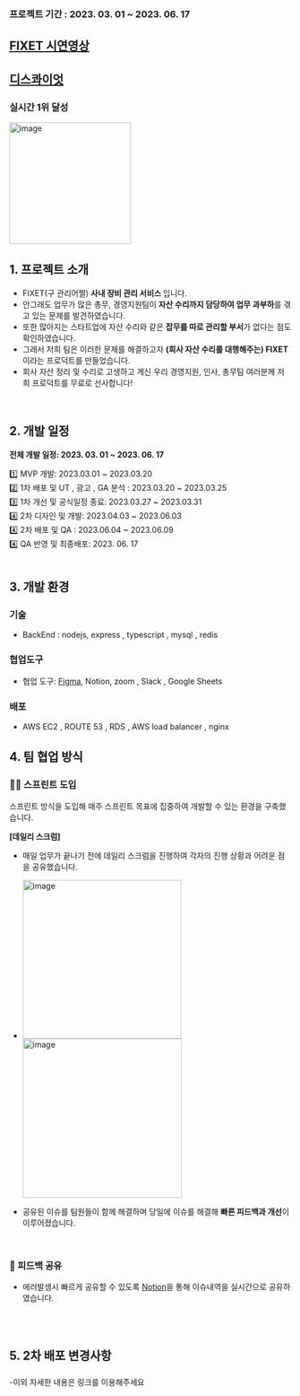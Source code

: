 ### 프로젝트 기간 : 2023. 03. 01 ~ 2023. 06. 17

##  [FIXET 시연영상](https://www.youtube.com/playlist?list=PLCs67Cs0aRU6GnIEWiUko0qKrak4jftm4)

## [디스콰이엇](https://disquiet.io/product/%EA%B4%80%EB%A6%AC%EC%96%B4%EC%A9%94)
### 실시간 1위 달성
<img width="217" alt="image" src="https://github.com/nowhereim/FIXET/assets/113084907/23b88892-750b-4c81-acaa-bf4675ecf00d">




## 1. 프로젝트 소개

- FIXET(구 관리어쩔) <b>사내 장비 관리 서비스 </b> 입니다.
- 안그래도 업무가 많은 총무, 경영지원팀이 <b>자산 수리까지 담당하여 업무 과부하</b>를 겪고 있는 문제를 발견하였습니다.
- 또한 많아지는 스타트업에 자산 수리와 같은 <b>잡무를 따로 관리할 부서</b>가 없다는 점도 확인하였습니다.
- 그래서 저희 팀은 이러한 문제를 해결하고자 <b>(회사 자산 수리를 대행해주는) FIXET</b> 이라는 프로덕트를 만들었습니다.
- 회사 자산 정리 및 수리로 고생하고 계신 우리 경영지원, 인사, 총무팀 여러분께 저희 프로덕트를 무료로 선사합니다!

<br />

## 2. 개발 일정

**전체 개발 일정: 2023. 03. 01 ~ 2023. 06. 17**

1️⃣ MVP 개발: 2023.03.01 ~ 2023.03.20  
2️⃣ 1차 배포 및 UT , 광고 , GA 분석 : 2023.03.20 ~ 2023.03.25  
3️⃣ 1차 개선 및 공식일정 종료: 2023.03.27 ~ 2023.03.31  
4️⃣ 2차 디자인 및 개발: 2023.04.03 ~ 2023.06.03  
4️⃣ 2차 배포 및 QA : 2023.06.04 ~ 2023.06.09  
4️⃣ QA 반영 및 최종배포: 2023. 06. 17  
<br />

## 3. 개발 환경

### 기술

- BackEnd : nodejs, express , typescript , mysql  , redis

### 협업도구

- 협업 도구: [Figma](https://www.figma.com/file/uMnuBuXFiwIJbQLgbdl8ah/FIXET?type=design&node-id=484%3A9060&mode=design&t=rCls8CpmHHzBobyh-1), Notion, zoom , Slack , Google Sheets

### 배포

- AWS EC2 , ROUTE 53 , RDS , AWS load balancer , nginx


## 4. 팀 협업 방식

### 🏃🏻 스프린트 도입

스프린트 방식을 도입해 매주 스프린트 목표에 집중하여 개발할 수 있는 환경을 구축했습니다.


**[데일리 스크럼]**

- 매일 업무가 끝나기 전에 데일리 스크럼을 진행하여 각자의 진행 상황과 어려운 점을 공유했습니다.
- <img width="283" alt="image" src="https://github.com/nowhereim/FIXET/assets/113084907/39683abc-34a6-46c3-9d15-8e4d438cf15c"> <img width="284" alt="image" src="https://github.com/nowhereim/FIXET/assets/113084907/4f7ca5f4-00c5-47ef-8e1c-e3c540ff31ff">


- 공유된 이슈를 팀원들이 함께 해결하며 당일에 이슈를 해결해 **빠른 피드백과 개선**이 이루어졌습니다.
  
<br />

### 💬 피드백 공유

- 에러발생시 빠르게 공유할 수 있도록 [Notion](https://www.notion.so/FIXET-ed68ac0fba8d47e5a7e8083cc91a3c90?pvs=4)을 통해 이슈내역을 실시간으로 공유하였습니다.
<br />

<br>

## 5. 2차 배포 변경사항

### 

### 

### 

### 

-이외 자세한 내용은 링크를 이용해주세요


